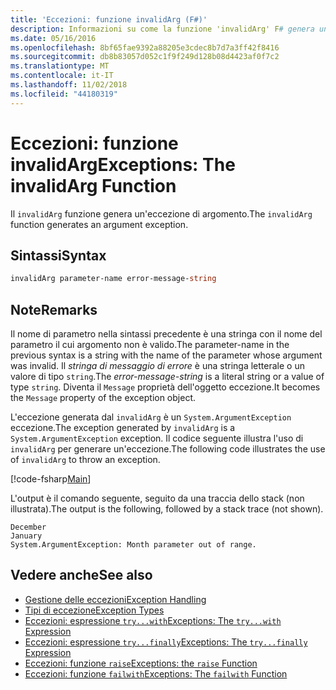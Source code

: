 ```yaml
---
title: 'Eccezioni: funzione invalidArg (F#)'
description: Informazioni su come la funzione 'invalidArg' F# genera un'eccezione di argomento.
ms.date: 05/16/2016
ms.openlocfilehash: 8bf65fae9392a88205e3cdec8b7d7a3ff42f8416
ms.sourcegitcommit: db8b83057d052c1f9f249d128b08d4423af0f7c2
ms.translationtype: MT
ms.contentlocale: it-IT
ms.lasthandoff: 11/02/2018
ms.locfileid: "44180319"
---
```

# <a name="exceptions-the-invalidarg-function"></a><span data-ttu-id="49106-103">Eccezioni: funzione invalidArg</span><span class="sxs-lookup"><span data-stu-id="49106-103">Exceptions: The invalidArg Function</span></span>

<span data-ttu-id="49106-104">Il `invalidArg` funzione genera un'eccezione di argomento.</span><span class="sxs-lookup"><span data-stu-id="49106-104">The `invalidArg` function generates an argument exception.</span></span>

## <a name="syntax"></a><span data-ttu-id="49106-105">Sintassi</span><span class="sxs-lookup"><span data-stu-id="49106-105">Syntax</span></span>

```fsharp
invalidArg parameter-name error-message-string
```

## <a name="remarks"></a><span data-ttu-id="49106-106">Note</span><span class="sxs-lookup"><span data-stu-id="49106-106">Remarks</span></span>

<span data-ttu-id="49106-107">Il nome di parametro nella sintassi precedente è una stringa con il nome del parametro il cui argomento non è valido.</span><span class="sxs-lookup"><span data-stu-id="49106-107">The parameter-name in the previous syntax is a string with the name of the parameter whose argument was invalid.</span></span> <span data-ttu-id="49106-108">Il *stringa di messaggio di errore* è una stringa letterale o un valore di tipo `string`.</span><span class="sxs-lookup"><span data-stu-id="49106-108">The *error-message-string* is a literal string or a value of type `string`.</span></span> <span data-ttu-id="49106-109">Diventa il `Message` proprietà dell'oggetto eccezione.</span><span class="sxs-lookup"><span data-stu-id="49106-109">It becomes the `Message` property of the exception object.</span></span>

<span data-ttu-id="49106-110">L'eccezione generata dal `invalidArg` è un `System.ArgumentException` eccezione.</span><span class="sxs-lookup"><span data-stu-id="49106-110">The exception generated by `invalidArg` is a `System.ArgumentException` exception.</span></span> <span data-ttu-id="49106-111">Il codice seguente illustra l'uso di `invalidArg` per generare un'eccezione.</span><span class="sxs-lookup"><span data-stu-id="49106-111">The following code illustrates the use of `invalidArg` to throw an exception.</span></span>

[!code-fsharp[Main](../../../../samples/snippets/fsharp/lang-ref-2/snippet6101.fs)]

<span data-ttu-id="49106-112">L'output è il comando seguente, seguito da una traccia dello stack (non illustrata).</span><span class="sxs-lookup"><span data-stu-id="49106-112">The output is the following, followed by a stack trace (not shown).</span></span>

```
December
January
System.ArgumentException: Month parameter out of range.
```

## <a name="see-also"></a><span data-ttu-id="49106-113">Vedere anche</span><span class="sxs-lookup"><span data-stu-id="49106-113">See also</span></span>

- [<span data-ttu-id="49106-114">Gestione delle eccezioni</span><span class="sxs-lookup"><span data-stu-id="49106-114">Exception Handling</span></span>](index.md)
- [<span data-ttu-id="49106-115">Tipi di eccezione</span><span class="sxs-lookup"><span data-stu-id="49106-115">Exception Types</span></span>](exception-types.md)
- [<span data-ttu-id="49106-116">Eccezioni: espressione `try...with`</span><span class="sxs-lookup"><span data-stu-id="49106-116">Exceptions: The `try...with` Expression</span></span>](the-try-with-expression.md)
- [<span data-ttu-id="49106-117">Eccezioni: espressione `try...finally`</span><span class="sxs-lookup"><span data-stu-id="49106-117">Exceptions: The `try...finally` Expression</span></span>](the-try-finally-expression.md)
- [<span data-ttu-id="49106-118">Eccezioni: funzione `raise`</span><span class="sxs-lookup"><span data-stu-id="49106-118">Exceptions: the `raise` Function</span></span>](the-raise-function.md)
- [<span data-ttu-id="49106-119">Eccezioni: funzione `failwith`</span><span class="sxs-lookup"><span data-stu-id="49106-119">Exceptions: The `failwith` Function</span></span>](the-failwith-function.md)
